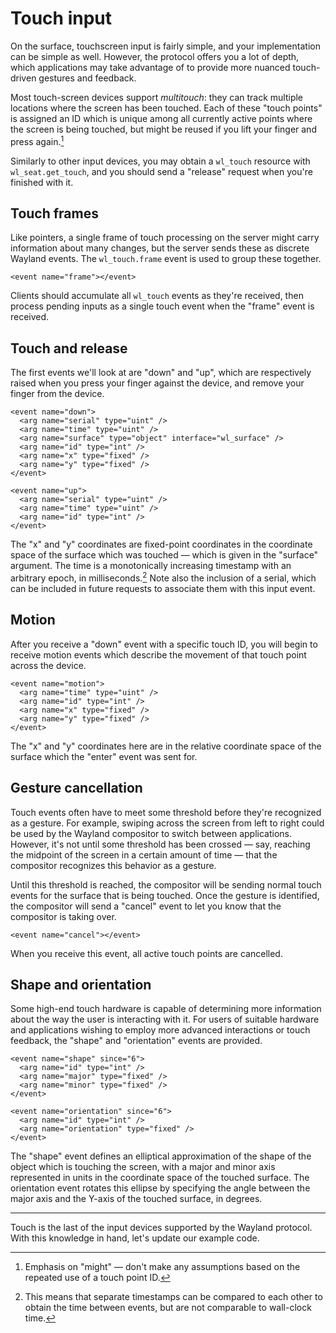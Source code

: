 # Touch input

On the surface, touchscreen input is fairly simple, and your implementation can
be simple as well. However, the protocol offers you a lot of depth, which
applications may take advantage of to provide more nuanced touch-driven gestures
and feedback.

Most touch-screen devices support *multitouch*: they can track multiple
locations where the screen has been touched. Each of these "touch points" is
assigned an ID which is unique among all currently active points where the
screen is being touched, but might be reused if you lift your finger and press
again.[^1]

Similarly to other input devices, you may obtain a `wl_touch` resource with
`wl_seat.get_touch`, and you should send a "release" request when you're
finished with it.

## Touch frames

Like pointers, a single frame of touch processing on the server might carry
information about many changes, but the server sends these as discrete Wayland
events. The `wl_touch.frame` event is used to group these together.

```
<event name="frame"></event>
```

Clients should accumulate all `wl_touch` events as they're received, then
process pending inputs as a single touch event when the "frame" event is
received.

## Touch and release

The first events we'll look at are "down" and "up", which are respectively
raised when you press your finger against the device, and remove your finger
from the device.

```
<event name="down">
  <arg name="serial" type="uint" />
  <arg name="time" type="uint" />
  <arg name="surface" type="object" interface="wl_surface" />
  <arg name="id" type="int" />
  <arg name="x" type="fixed" />
  <arg name="y" type="fixed" />
</event>

<event name="up">
  <arg name="serial" type="uint" />
  <arg name="time" type="uint" />
  <arg name="id" type="int" />
</event>
```

The "x" and "y" coordinates are fixed-point coordinates in the coordinate space
of the surface which was touched &mdash; which is given in the "surface" 
argument. The time is a monotonically increasing timestamp with an arbitrary 
epoch, in milliseconds.[^2] Note also the inclusion of a serial, which can be 
included in future requests to associate them with this input event.

## Motion

After you receive a "down" event with a specific touch ID, you will begin to
receive motion events which describe the movement of that touch point across the
device.

```
<event name="motion">
  <arg name="time" type="uint" />
  <arg name="id" type="int" />
  <arg name="x" type="fixed" />
  <arg name="y" type="fixed" />
</event>
```

The "x" and "y" coordinates here are in the relative coordinate space of the
surface which the "enter" event was sent for.

## Gesture cancellation

Touch events often have to meet some threshold before they're recognized as a
gesture. For example, swiping across the screen from left to right could be used
by the Wayland compositor to switch between applications. However, it's not
until some threshold has been crossed &mdash; say, reaching the midpoint of the
screen in a certain amount of time &mdash; that the compositor recognizes this
behavior as a gesture.

Until this threshold is reached, the compositor will be sending normal touch
events for the surface that is being touched. Once the gesture is identified,
the compositor will send a "cancel" event to let you know that the compositor is
taking over.

```
<event name="cancel"></event>
```

When you receive this event, all active touch points are cancelled.

## Shape and orientation

Some high-end touch hardware is capable of determining more information about
the way the user is interacting with it. For users of suitable hardware and
applications wishing to employ more advanced interactions or touch feedback, the
"shape" and "orientation" events are provided.

```
<event name="shape" since="6">
  <arg name="id" type="int" />
  <arg name="major" type="fixed" />
  <arg name="minor" type="fixed" />
</event>

<event name="orientation" since="6">
  <arg name="id" type="int" />
  <arg name="orientation" type="fixed" />
</event>
```

The "shape" event defines an elliptical approximation of the shape of the object
which is touching the screen, with a major and minor axis represented in units
in the coordinate space of the touched surface. The orientation event rotates
this ellipse by specifying the angle between the major axis and the Y-axis of
the touched surface, in degrees.

---

Touch is the last of the input devices supported by the Wayland protocol. With
this knowledge in hand, let's update our example code.

[^1]: Emphasis on "might" &mdash; don't make any assumptions based on the repeated use of a touch point ID.

[^2]: This means that separate timestamps can be compared to each other to obtain the time between events, but are not comparable to wall-clock time.
